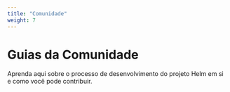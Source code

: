 ```yaml
---
title: "Comunidade"
weight: 7
---
```


# Guias da Comunidade

Aprenda aqui sobre o processo de desenvolvimento do projeto Helm em si
e como você pode contribuir.

